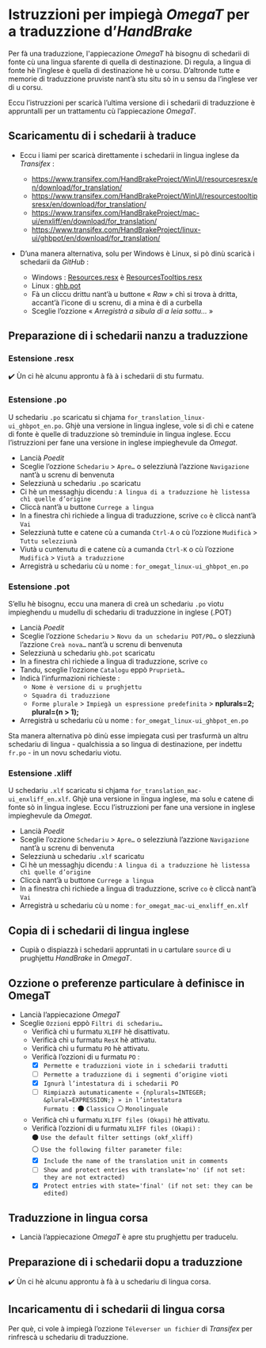 # Istruzzioni per impiegà _OmegaT_ per a traduzzione d’_HandBrake_

Per fà una traduzzione, l'appiecazione _OmegaT_ hà bisognu di schedarii di fonte cù una lingua sfarente di quella di destinazione. Di regula, a lingua di fonte hè l’inglese è quella di destinazione hè u corsu. D’altronde tutte e memorie di traduzzione pruviste nant’à stu situ sò in u sensu da l’inglese ver di u corsu.

Eccu l’istruzzioni per scaricà l’ultima versione di i schedarii di traduzzione è appruntalli per un trattamentu cù l’appiecazione _OmegaT_.

## Scaricamentu di i schedarii à traduce

- Eccu i liami per scaricà direttamente i schedarii in lingua inglese da _Transifex_ :
  - https://www.transifex.com/HandBrakeProject/WinUI/resourcesresx/en/download/for_translation/
  - https://www.transifex.com/HandBrakeProject/WinUI/resourcestooltipsresx/en/download/for_translation/
  - https://www.transifex.com/HandBrakeProject/mac-ui/enxliff/en/download/for_translation/
  - https://www.transifex.com/HandBrakeProject/linux-ui/ghbpot/en/download/for_translation/
  
- D’una manera alternativa, solu per Windows è Linux, si pò dinù scaricà i schedarii da _GitHub_ :
  - Windows : [Resources.resx](https://github.com/HandBrake/HandBrake/blob/master/win/CS/HandBrakeWPF/Properties/Resources.resx) è [ResourcesTooltips.resx](https://github.com/HandBrake/HandBrake/blob/master/win/CS/HandBrakeWPF/Properties/ResourcesTooltips.resx)
  - Linux : [ghb.pot](https://github.com/HandBrake/HandBrake/tree/master/gtk/po/ghb.pot)
  - Fà un cliccu drittu nant’à u buttone « _Raw_ » chì si trova à dritta, accant’à l’icone di u screnu, di a mina è di a curbella
  - Sceglie l’ozzione « _Arregistrà a sibula di a leia sottu…_ »

## Preparazione di i schedarii nanzu a traduzzione

### Estensione .resx

✔️ Ùn ci hè alcunu approntu à fà à i schedarii di stu furmatu.

### Estensione .po
U schedariu `.po` scaricatu si chjama `for_translation_linux-ui_ghbpot_en.po`. Ghjè una versione in lingua inglese, vole si dì chì e catene di fonte è quelle di traduzzione sò treminduie in lingua inglese. Eccu l’istruzzioni per fane una versione in inglese impieghevule da _Omegat_.

- Lancià _Poedit_
- Sceglie l’ozzione `Schedariu` > `Apre…` o selezziunà l’azzione `Navigazione` nant’à u screnu di benvenuta
- Selezziunà u schedariu `.po` scaricatu
- Ci hè un messaghju dicendu : `A lingua di a traduzzione hè listessa chì quelle d’origine`
- Cliccà nant’à u buttone `Currege a lingua`
- In a finestra chì richiede a lingua di traduzzione, scrive `co` è cliccà nant’à `Vai`
- Selezziunà tutte e catene cù a cumanda `Ctrl-A` o cù l’ozzione `Mudificà` > `Tuttu selezziunà`
- Viutà u cuntenutu di e catene cù a cumanda `Ctrl-K` o cù l’ozzione `Mudificà` > `Viutà a traduzzione`
- Arregistrà u schedariu cù u nome : `for_omegat_linux-ui_ghbpot_en.po`

### Estensione .pot
S’ellu hè bisognu, eccu una manera di creà un schedariu `.po` viotu impieghendu u mudellu di schedariu di traduzzione in inglese (.POT)

- Lancià _Poedit_
- Sceglie l’ozzione `Schedariu` > `Novu da un schedariu POT/PO…` o slezziunà l’azzione `Creà nova…` nant’à u screnu di benvenuta
- Selezziunà u schedariu `ghb.pot` scaricatu
- In a finestra chì richiede a lingua di traduzzione, scrive `co`
- Tandu, sceglie l’ozzione `Catalogu` eppò `Pruprietà…`
- Indicà l’infurmazioni richieste :
  - `Nome è versione di u prughjettu`
  - `Squadra di traduzzione`
  - `Forme plurale` > `Impiegà un espressione predefinita` > __nplurals=2; plural=(n > 1);__
- Arregistrà u schedariu cù u nome : `for_omegat_linux-ui_ghbpot_en.po`

Sta manera alternativa pò dinù esse impiegata cusì per trasfurmà un altru schedariu di lingua - qualchissia a so lingua di destinazione, per indettu `fr.po` - in un novu schedariu viotu.

### Estensione .xliff
U schedariu `.xlf` scaricatu si chjama `for_translation_mac-ui_enxliff_en.xlf`. Ghjè una versione in lingua inglese, ma solu e catene di fonte sò in lingua inglese. Eccu l’istruzzioni per fane una versione in inglese impieghevule da _Omegat_.

- Lancià _Poedit_
- Sceglie l’ozzione `Schedariu` > `Apre…` o selezziunà l’azzione `Navigazione` nant’à u screnu di benvenuta
- Selezziunà u schedariu `.xlf` scaricatu
- Ci hè un messaghju dicendu : `A lingua di a traduzzione hè listessa chì quelle d’origine`
- Cliccà nant’à u buttone `Currege a lingua`
- In a finestra chì richiede a lingua di traduzzione, scrive `co` è cliccà nant’à `Vai`
- Arregistrà u schedariu cù u nome : `for_omegat_mac-ui_enxliff_en.xlf`

## Copia di i schedarii di lingua inglese

- Cupià o dispiazzà i schedarii appruntati in u cartulare `source` di u prughjettu _HandBrake_ in _OmegaT_.

## Ozzione o preferenze particulare à definisce in OmegaT

- Lancià l’appiecazione _OmegaT_
- Sceglie `Ozzioni` eppò `Filtri di schedariu…`
  - Verificà chì u furmatu `XLIFF` hè disattivatu. 
  - Verificà chì u furmatu `ResX` hè attivatu. 
  - Verificà chì u furmatu `PO` hè attivatu.  
  - Verificà l’ozzioni di u furmatu `PO` :  
    - [x] `Permette e traduzzioni viote in i schedarii tradutti`
    - [ ] `Permette a traduzzione di i segmenti d’origine vioti`
    - [x] `Ignurà l’intestatura di i schedarii PO`
    - [ ] `Rimpiazzà autumaticamente « {nplurals=INTEGER; &plural=EXPRESSION;} » in l’intestatura`  
	      `Furmatu :` ⚫ `Classicu`   ⚪ `Monolinguale`
  - Verificà chì u furmatu `XLIFF files (Okapi)` hè attivatu.  
  - Verificà l’ozzioni di u furmatu `XLIFF files (Okapi)` :  
    ⚫ `Use the default filter settings (okf_xliff)`  
    ⚪ `Use the following filter parameter file:`
    - [x] `Include the name of the translation unit in comments`
    - [ ] `Show and protect entries with translate='no' (if not set: they are not extracted)`
    - [x] `Protect entries with state='final' (if not set: they can be edited)`

## Traduzzione in lingua corsa

- Lancià l’appiecazione _OmegaT_ è apre stu prughjettu per traducelu.

## Preparazione di i schedarii dopu a traduzzione

✔️ Ùn ci hè alcunu approntu à fà à u schedariu di lingua corsa.

## Incaricamentu di i schedarii di lingua corsa

Per què, ci vole à impiegà l’ozzione `Téleverser un fichier` di _Transifex_ per rinfrescà u schedariu di traduzzione.
